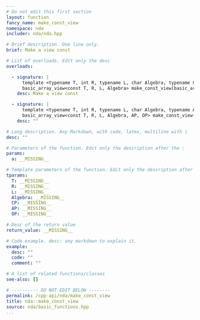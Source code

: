 ```yaml
---
# Do not edit this first section
layout: function
fancy_name: make_const_view
namespace: nda
includer: nda/nda.hpp

# Brief description. One line only.
brief: Make a view const

# List of overloads. Edit only the desc
overloads:

  - signature: |
      template <typename T, int R, typename L, char Algebra, typename CP>
      basic_array_view<const T, R, L, Algebra> make_const_view(basic_array<T, R, L, Algebra, CP> const &a)
    desc: Make a view const

  - signature: |
      template <typename T, int R, typename L, char Algebra, typename AP, typename OP>
      basic_array_view<const T, R, L, Algebra, AP, OP> make_const_view(basic_array_view<T, R, L, Algebra, AP, OP> const &a)
    desc: ""

# Long description. Any Markdown, with code, latex, multiline with |
desc: ""

# Parameters of the function. Edit only the description after the :
params:
  a: __MISSING__

# Template parameters of the function. Edit only the description after the :
tparams:
  T: __MISSING__
  R: __MISSING__
  L: __MISSING__
  Algebra: __MISSING__
  CP: __MISSING__
  AP: __MISSING__
  OP: __MISSING__

# Desc of the return value
return_value: __MISSING__

# Code example. desc: any markdown to explain it.
example:
  desc: ""
  code: ""
  comment: ""

# A list of related functions/classes
see-also: []

# ---------- DO NOT EDIT BELOW --------
permalink: /cpp-api/nda/make_const_view
title: nda::make_const_view
source: nda/basic_functions.hpp
...
```


